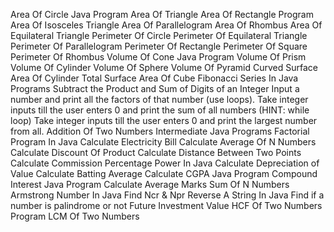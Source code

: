 Area Of Circle Java Program
Area Of Triangle
Area Of Rectangle Program
Area Of Isosceles Triangle
Area Of Parallelogram
Area Of Rhombus
Area Of Equilateral Triangle
Perimeter Of Circle
Perimeter Of Equilateral Triangle
Perimeter Of Parallelogram
Perimeter Of Rectangle
Perimeter Of Square
Perimeter Of Rhombus
Volume Of Cone Java Program
Volume Of Prism
Volume Of Cylinder
Volume Of Sphere
Volume Of Pyramid
Curved Surface Area Of Cylinder
Total Surface Area Of Cube
Fibonacci Series In Java Programs
Subtract the Product and Sum of Digits of an Integer
Input a number and print all the factors of that number (use loops).
Take integer inputs till the user enters 0 and print the sum of all numbers (HINT: while loop)
Take integer inputs till the user enters 0 and print the largest number from all.
Addition Of Two Numbers
Intermediate Java Programs
Factorial Program In Java
Calculate Electricity Bill
Calculate Average Of N Numbers
Calculate Discount Of Product
Calculate Distance Between Two Points
Calculate Commission Percentage
Power In Java
Calculate Depreciation of Value
Calculate Batting Average
Calculate CGPA Java Program
Compound Interest Java Program
Calculate Average Marks
Sum Of N Numbers
Armstrong Number In Java
Find Ncr & Npr
Reverse A String In Java
Find if a number is palindrome or not
Future Investment Value
HCF Of Two Numbers Program
LCM Of Two Numbers
